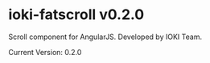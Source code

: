 ioki-fatscroll v0.2.0
==============
Scroll component for AngularJS. Developed by IOKI Team.

Current Version: 0.2.0